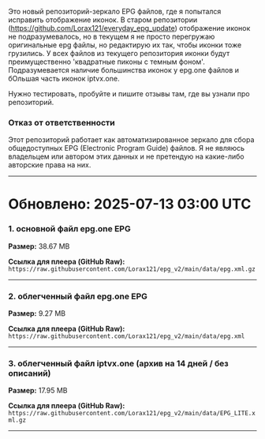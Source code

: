 Это новый репозиторий-зеркало EPG файлов, где я попытался исправить отображение иконок. В старом репозитории (https://github.com/Lorax121/everyday_epg_update) отображение иконок не подразумевалось, но в текущем я не просто перегружаю оригинальные epg файлы, но редактирую их так, чтобы иконки тоже грузились. У всех файлов из текущего репозитория иконки будут преимущественно 'квадратные пиконы с темным фоном'. Подразумевается наличие большинства иконок у epg.one файлов и бОльшая часть иконок iptvx.one. 

Нужно тестировать, пробуйте и пишите отзывы там, где вы узнали про репозиторий. 

### Отказ от ответственности

Этот репозиторий работает как автоматизированное зеркало для сбора общедоступных EPG (Electronic Program Guide) файлов. Я не являюсь владельцем или автором этих данных и не претендую на какие-либо авторские права на них. 

---

# Обновлено: 2025-07-13 03:00 UTC

### 1. основной файл epg.one EPG

**Размер:** 38.67 MB

**Ссылка для плеера (GitHub Raw):**
`https://raw.githubusercontent.com/Lorax121/epg_v2/main/data/epg.xml.gz`

---
### 2. облегченный файл epg.one EPG

**Размер:** 9.27 MB

**Ссылка для плеера (GitHub Raw):**
`https://raw.githubusercontent.com/Lorax121/epg_v2/main/data/epg.xml`

---
### 3. облегченный файл iptvx.one (архив на 14 дней / без описаний)

**Размер:** 17.95 MB

**Ссылка для плеера (GitHub Raw):**
`https://raw.githubusercontent.com/Lorax121/epg_v2/main/data/EPG_LITE.xml.gz`

---